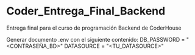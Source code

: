 # Coder_Entrega_Final_Backend
Entrega final para el curso de programación Backend de CoderHouse

Generar documento .env con el siguiente contenido:
DB_PASSWORD = "<CONTRASEÑA_BD>"
DATASOURCE = "<TU_DATASOURCE>"
